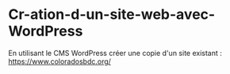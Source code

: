 # Cr-ation-d-un-site-web-avec-WordPress
En utilisant le CMS WordPress créer une copie d'un site existant : https://www.coloradosbdc.org/
